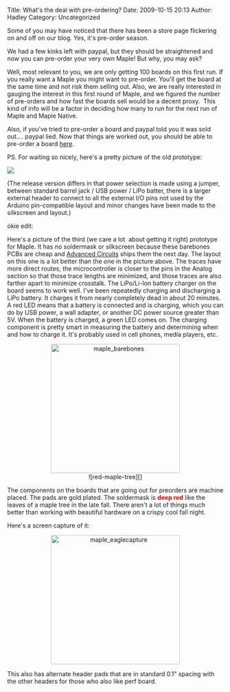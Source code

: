 Title: What's the deal with pre-ordering?
Date: 2009-10-15 20:13
Author: Hadley
Category: Uncategorized

Some of you may have noticed that there has been a store page flickering
on and off on our blog. Yes, it's pre-order season.

We had a few kinks left with paypal, but they should be straightened and
now you can pre-order your very own Maple! But why, you may ask?

Well, most relevant to you, we are only getting 100 boards on this first
run. If you really want a Maple you might want to pre-order. You'll get
the board at the same time and not risk them selling out. Also, we are
really interested in gauging the interest in this first round of Maple,
and we figured the number of pre-orders and how fast the boards sell
would be a decent proxy.  This kind of info will be a factor in deciding
how many to run for the next run of Maple and Maple Native.

Also, if you've tried to pre-order a board and paypal told you it was
sold out.... paypal lied. Now that things are worked out, you should be
able to pre-order a board [here][].

PS. For waiting so nicely, here's a pretty picture of the old prototype:

<img src="http://leaflabs.com/img/wiki_up/DSC_0456.jpg">

(The release version differs in that power selection is made using a
jumper, between standard barrel jack / USB power / LiPo batter, there is
a larger external header to connect to all the external I/O pins not
used by the Arduino pin-compatible layout and minor changes have been
made to the silkscreen and layout.)

okie edit:

Here's a picture of the third (we care a lot  about getting it right)
prototype for Maple. It has no soldermask or silkscreen because these
barebones PCBs are cheap and [Advanced Circuits][] ships them the next
day. The layout on this one is a lot better than the one in the picture
above. The traces have more direct routes, the microcontroller is closer
to the pins in the Analog section so that those trace lengths are
minimized, and those traces are also farther apart to minimize
crosstalk. The LiPo/Li-Ion battery charger on the board seems to work
well. I've been repeatedly charging and discharging a LiPo battery. It
charges it from nearly completely dead in about 20 minutes. A red LED
means that a battery is connected and is charging, which you can do by
USB power, a wall adapter, or another DC power source greater than 5V.
When the battery is charged, a green LED comes on. The charging
component is pretty smart in measuring the battery and determining when
and how to charge it. It's probably used in cell phones, media players,
etc.

<center>
<img src="http://blogs.leaflabs.com/wp-content/uploads/maple_barebones-768x1024.jpg" alt="maple_barebones" width="300px">
</center>

<center>
![red-maple-tree][]
</center>

The components on the boards that are going out for preorders are
machine placed. The pads are gold plated. The soldermask is
<span style="color: #ff0000;">**deep red**</span> like the leaves of a
maple tree in the late fall. There aren't a lot of things much better
than working with beautiful hardware on a crispy cool fall night.

Here's a screen capture of it:

<center>
<img alt="maple_eaglecapture" src="http://blogs.leaflabs.com/wp-content/uploads/maple_eaglecapture-1024x921.png" width="300px">
</center>

This also has alternate header pads that are in standard 0.1" spacing
with the other headers for those who also like perf board.

  [here]: http://leaflabs.com/store
  [Advanced Circuits]: http://www.4pcb.com
  [red-maple-tree]: http://blogs.leaflabs.com/wp-content/uploads/red-maple-tree-150x150.jpg "red-maple-tree"

